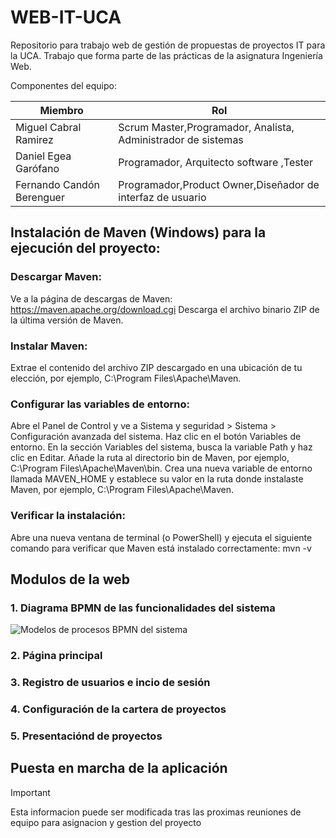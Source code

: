 # WEB-IT-UCA
Repositorio para trabajo web de gestión de propuestas de proyectos IT para la UCA. Trabajo que forma parte de las prácticas de la asignatura Ingeniería Web. 

Componentes del equipo:

| **Miembro**           | **Rol**                                      | 
|---------------------|-----------------------------------------------|
| Miguel Cabral Ramirez | Scrum Master,Programador, Analista, Administrador de sistemas     |
| Daniel Egea Garófano| Programador, Arquitecto software ,Tester  | 
| Fernando Candón Berenguer | Programador,Product Owner,Diseñador de interfaz de usuario  |

## Instalación de Maven (Windows) para la ejecución del proyecto:

### Descargar Maven:
Ve a la página de descargas de Maven: https://maven.apache.org/download.cgi Descarga el archivo binario ZIP de la última versión de Maven.
### Instalar Maven:
Extrae el contenido del archivo ZIP descargado en una ubicación de tu elección, por ejemplo, C:\Program Files\Apache\Maven.
### Configurar las variables de entorno:
Abre el Panel de Control y ve a Sistema y seguridad > Sistema > Configuración avanzada del sistema. Haz clic en el botón Variables de entorno. En la sección Variables del sistema, busca la variable Path y haz clic en Editar. Añade la ruta al directorio bin de Maven, por ejemplo, C:\Program Files\Apache\Maven\bin. Crea una nueva variable de entorno llamada MAVEN_HOME y establece su valor en la ruta donde instalaste Maven, por ejemplo, C:\Program Files\Apache\Maven.
### Verificar la instalación:
Abre una nueva ventana de terminal (o PowerShell) y ejecuta el siguiente comando para verificar que Maven está instalado correctamente: mvn -v

## Modulos de la web

### 1. Diagrama BPMN de las funcionalidades del sistema

![Modelos de procesos BPMN del sistema](https://github.com/user-attachments/assets/bb5ef285-870c-4da9-a803-7728d386d978)

### 2. Página principal

### 3. Registro de usuarios e incio de sesión

### 4. Configuración de la cartera de proyectos

### 5. Presentaciónd de proyectos


## Puesta en marcha de la aplicación



> [!IMPORTANT]
> Esta informacion puede ser modificada tras las proximas reuniones de equipo para asignacion y gestion del proyecto
